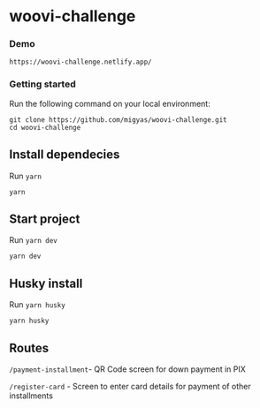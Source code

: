 # woovi-challenge

### Demo

`https://woovi-challenge.netlify.app/`

### Getting started

Run the following command on your local environment:

```shell
git clone https://github.com/migyas/woovi-challenge.git
cd woovi-challenge
```

## Install dependecies

Run `yarn`

```shell
yarn
```

## Start project

Run `yarn dev`


```shell
yarn dev
```

## Husky install

Run `yarn husky`

```shell
yarn husky
```

## Routes

`/payment-installment`- QR Code screen for down payment in PIX

`/register-card` - Screen to enter card details for payment of other installments
